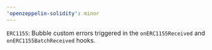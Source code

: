 ```yaml
---
'openzeppelin-solidity': minor
---
```


`ERC1155`: Bubble custom errors triggered in the `onERC1155Received` and `onERC1155BatchReceived` hooks.
